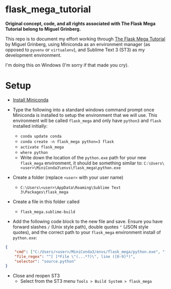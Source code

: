 # flask_mega_tutorial

**Original concept, code, and all rights associated with The Flask Mega Tutorial belong to Miguel Grinberg.**

This repo is to document my effort working through [The Flask Mega Tutorial](http://blog.miguelgrinberg.com/post/the-flask-mega-tutorial-part-i-hello-world) by Miguel Grinberg, using Miniconda as an environment manager (as opposed to `pyvenv` or `virtualenv`), and Sublime Text 3 (ST3) as my development environment. 

I'm doing this on Windows (I'm sorry if that made you cry).

# Setup

* [Install Miniconda](http://conda.pydata.org/docs/install/quick.html#windows-miniconda-install)

* Type the following into a standard windows command prompt once Miniconda is installed to setup the environment that we will use. This environment will be called `flask_mega` and only have `python3` and `flask` installed initially:
  * `conda update conda`
  * `conda create -n flask_mega python=3 flask`
  * `activate flask_mega`
  * `where python`
  * Write down the location of the `python.exe` path for your new `flask_mega` environment, it should be something similar to: `C:\Users\<user>\MiniConda3\envs\flask_mega\python.exe`

* Create a folder (replace `<user>` with your user name)
  * `C:\Users\<user>\AppData\Roaming\Sublime Text 3\Packages\flask_mega` 

* Create a file in this folder called 
  * `flask_mega.sublime-build`

* Add the following code block to the new file and save. Ensure you have forward slashes `/` (Unix style path), double quotes `"` (JSON style quotes), and the correct path to your `flask_mega` environment install of `python.exe`:

```json
{
    "cmd": ["C:/Users/<user>/MiniConda3/envs/flask_mega/python.exe", "-u", "$file"],
    "file_regex": "^[ ]*File \"(...*?)\", line ([0-9]*)",
    "selector": "source.python"
}
```

* Close and reopen ST3
  * Select from the ST3 menu `Tools > Build System > flask_mega`
